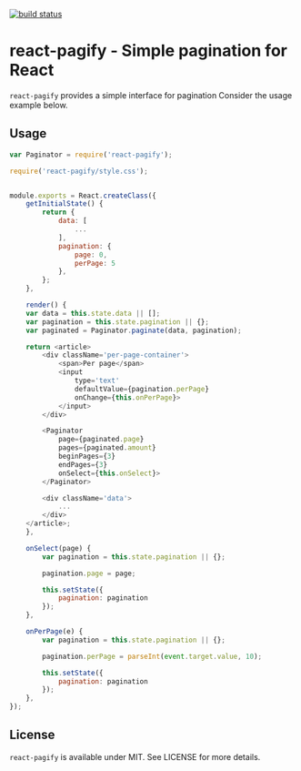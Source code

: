 [![build status](https://secure.travis-ci.org/bebraw/react-pagify.png)](http://travis-ci.org/bebraw/react-pagify)
# react-pagify - Simple pagination for React

`react-pagify` provides a simple interface for pagination Consider the usage example below.

## Usage

```javascript
var Paginator = require('react-pagify');

require('react-pagify/style.css');


module.exports = React.createClass({
    getInitialState() {
        return {
            data: [
                ...
            ],
            pagination: {
                page: 0,
                perPage: 5
            },
        };
    },

    render() {
    var data = this.state.data || [];
    var pagination = this.state.pagination || {};
    var paginated = Paginator.paginate(data, pagination);

    return <article>
        <div className='per-page-container'>
            <span>Per page</span>
            <input
                type='text'
                defaultValue={pagination.perPage}
                onChange={this.onPerPage}>
            </input>
        </div>

        <Paginator
            page={paginated.page}
            pages={paginated.amount}
            beginPages={3}
            endPages={3}
            onSelect={this.onSelect}>
        </Paginator>

        <div className='data'>
            ...
        </div>
    </article>;
    },

    onSelect(page) {
        var pagination = this.state.pagination || {};

        pagination.page = page;

        this.setState({
            pagination: pagination
        });
    },

    onPerPage(e) {
        var pagination = this.state.pagination || {};

        pagination.perPage = parseInt(event.target.value, 10);

        this.setState({
            pagination: pagination
        });
    },
});
```

## License

`react-pagify` is available under MIT. See LICENSE for more details.
